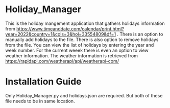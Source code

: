 # Holiday_Manager
This is the holiday mangement application that gathers holidays information from https://www.timeanddate.com/calendar/print.html?year=2022&country=1&cols=3&hol=33554809&df=1 .
There is an option to manually add holidays to the file.
There is also option to remove holidays from the file.
You can view the list of holidays by entering the year and week number. For the current weeek there is even an option to view weather information. The weather information is retrieved from https://rapidapi.com/weatherapi/api/weatherapi-com/

# Installation Guide
Only Holiday_Manager.py and holidays.json are required. But both of these file needs to be in same location.
